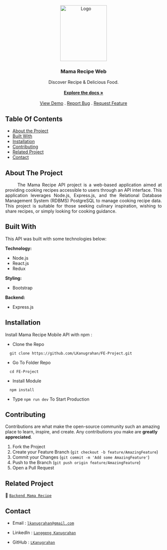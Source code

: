 <br/>
<p align="center">
  <a href="https://github.com/LKanugrahan/FE-Project">
    <img src="https://i.postimg.cc/JnsbMGwj/mamarecipe-logo.png" alt="Logo" width="150" height="180">
  </a>

  <h3 align="center">Mama Recipe Web</h3>

  <p align="center">
    Discover Recipe & Delicious Food.
    <br/>
    <br/>
    <a href="https://github.com/LKanugrahan/FE-Project"><strong>Explore the docs »</strong></a>
    <br/>
    <br/>
    <a href="https://fe-project-langgeng.vercel.app/home">View Demo</a>
    .
    <a href="https://github.com/LKanugrahan/FE-Project/issues">Report Bug</a>
    .
    <a href="https://github.com/LKanugrahan/FE-Project/issues">Request Feature</a>
  </p>
</p>

## Table Of Contents

* [About the Project](#about-the-project)
* [Built With](#built-with)
* [Installation](#installation)
* [Contributing](#contributing)
* [Related Project](#related-project)
* [Contact](#contact)

## About The Project

<p align="justify">
&nbsp;&nbsp;&nbsp;&nbsp;&nbsp;&nbsp;The Mama Recipe API project is a web-based application aimed at providing cooking recipes accessible to users through an API interface. This application leverages Node.js, Express.js, and the Relational Database Management System (RDBMS) PostgreSQL to manage cooking recipe data. This project is suitable for those seeking culinary inspiration, wishing to share recipes, or simply looking for cooking guidance.</p>

## Built With

This API was built with some technologies below:

**Technology:**
- Node.js
- React.js
- Redux

**Styling:**
- Bootstrap

**Backend:**
- Express.js

## Installation

Install Mama Recipe Mobile API with npm :

- Clone the Repo

```
  git clone https://github.com/LKanugrahan/FE-Project.git
```

- Go To Folder Repo

```
  cd FE-Project
```

- Install Module

```
  npm install
```

- Type  ```npm run dev``` To Start Production

## Contributing

Contributions are what make the open-source community such an amazing place to learn, inspire, and create. Any contributions you make are **greatly appreciated**.

1. Fork the Project
2. Create your Feature Branch (`git checkout -b feature/AmazingFeature`)
3. Commit your Changes (`git commit -m 'Add some AmazingFeature'`)
4. Push to the Branch (`git push origin feature/AmazingFeature`)
5. Open a Pull Request
    
## Related Project

:rocket: [`Backend Mama Recipe`](https://github.com/LKanugrahan/mamaRecipeAPI)

## Contact

- Email : [`lkanugrahan@gmail.com`](mailto:lkanugrahan@gmail.com)

- LinkedIn : [`Langgeng Kanugrahan`](https://www.linkedin.com/in/langgeng-kanugrahan/)

- GitHub : [`LKanugrahan`](https://github.com/LKanugrahan)
